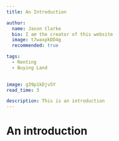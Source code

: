 ```yaml
---
title: An Introduction

author:
  name: Jason Clarke
  bio: I am the creator of this website
  image: t7waxpkDD4g
  recommended: true

tags: 
  - Renting
  - Buying Land

  
image: g39p1kDjvSY
read_time: 3

description: This is an introduction
---
```


# An introduction